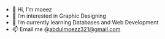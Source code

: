 - 👋 Hi, I’m moeez
- 👀 I’m interested in Graphic Designing
- 🌱 I’m currently learning Databases and Web Development
- 📫 Email me @abdulmoezz321@gmail.com

<!---
notmoeez/notmoeez is a ✨ special ✨ repository because its `README.md` (this file) appears on your GitHub profile.
You can click the Preview link to take a look at your changes.
--->
